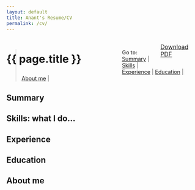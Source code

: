 ```yaml
---
layout: default
title: Anant's Resume/CV
permalink: /cv/
---
```

<div>
    <div id="left-div" style="width: 60%; float: left">
    <h1 id="anant-saxena-resumecv" class="no-print">{{ page.title }}</h1> 
    </div>
    <div id="right-div" style="width: 20%; float: right">
    <p class="no-print" style="font-size: 1.1em !important">
        <a href="/cv/Resume_Anant_Saxena.pdf" title="PDF version of my resume / CV"> Download PDF</a>
    </p>
    </div>
</div>
<br>
<blockquote>
 <p class="no-print"><b>Go to:</b>
  <a href="#summary">Summary</a> |
  <a href="#skills">Skills</a> |
  <a href="#experience">Experience</a> |
  <a href="#education">Education</a> |
  <a href="#about-me">About me</a> |
 </p>
</blockquote>

## Summary

## Skills: what I do...

## Experience

## Education

## About me
